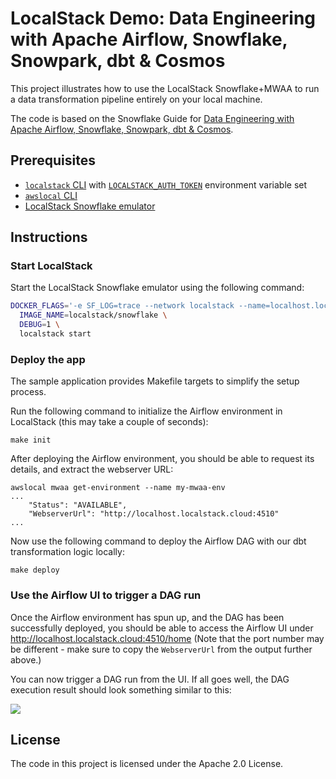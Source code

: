 # LocalStack Demo: Data Engineering with Apache Airflow, Snowflake, Snowpark, dbt & Cosmos

This project illustrates how to use the LocalStack Snowflake+MWAA to run a data transformation pipeline entirely on your local machine.

The code is based on the Snowflake Guide for [Data Engineering with Apache Airflow, Snowflake, Snowpark, dbt & Cosmos](https://quickstarts.snowflake.com/guide/data_engineering_with_apache_airflow).

## Prerequisites

- [`localstack` CLI](https://docs.localstack.cloud/getting-started/installation/#localstack-cli) with [`LOCALSTACK_AUTH_TOKEN`](https://docs.localstack.cloud/getting-started/auth-token/) environment variable set
- [`awslocal` CLI](https://docs.localstack.cloud/user-guide/integrations/aws-cli/#localstack-aws-cli-awslocal) 
- [LocalStack Snowflake emulator](https://snowflake.localstack.cloud/getting-started/installation/)

## Instructions

### Start LocalStack

Start the LocalStack Snowflake emulator using the following command:

```bash
DOCKER_FLAGS='-e SF_LOG=trace --network localstack --name=localhost.localstack.cloud --network-alias=snowflake.localhost.localstack.cloud' \
  IMAGE_NAME=localstack/snowflake \
  DEBUG=1 \
  localstack start
```

### Deploy the app

The sample application provides Makefile targets to simplify the setup process. 

Run the following command to initialize the Airflow environment in LocalStack (this may take a couple of seconds):
```
make init  
```

After deploying the Airflow environment, you should be able to request its details, and extract the webserver URL:
```
awslocal mwaa get-environment --name my-mwaa-env
...
    "Status": "AVAILABLE",
    "WebserverUrl": "http://localhost.localstack.cloud:4510"
...
```

Now use the following command to deploy the Airflow DAG with our dbt transformation logic locally:
```
make deploy
```

### Use the Airflow UI to trigger a DAG run

Once the Airflow environment has spun up, and the DAG has been successfully deployed, you should be able to access the Airflow UI under http://localhost.localstack.cloud:4510/home
(Note that the port number may be different - make sure to copy the `WebserverUrl` from the output further above.)

You can now trigger a DAG run from the UI. If all goes well, the DAG execution result should look something similar to this:

<image src="etc/airflow-screenshot.png" ></image>

## License

The code in this project is licensed under the Apache 2.0 License.

